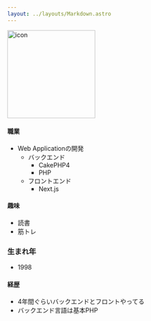 ```yaml
---
layout: ../layouts/Markdown.astro
---
```

<img src="/ijij.webp" alt="icon" style="width: 200px">

#### 職業
- Web Applicationの開発
    - バックエンド
        - CakePHP4
        - PHP
    - フロントエンド
        - Next.js

#### 趣味
- 読書
- 筋トレ

### 生まれ年
- 1998

#### 経歴
- 4年間ぐらいバックエンドとフロントやってる
- バックエンド言語は基本PHP
